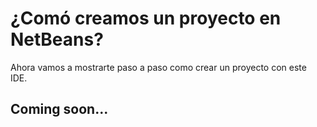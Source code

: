 # ¿Comó creamos un proyecto en NetBeans?
Ahora vamos a mostrarte paso a paso como crear un proyecto con este IDE.
## Coming soon...

